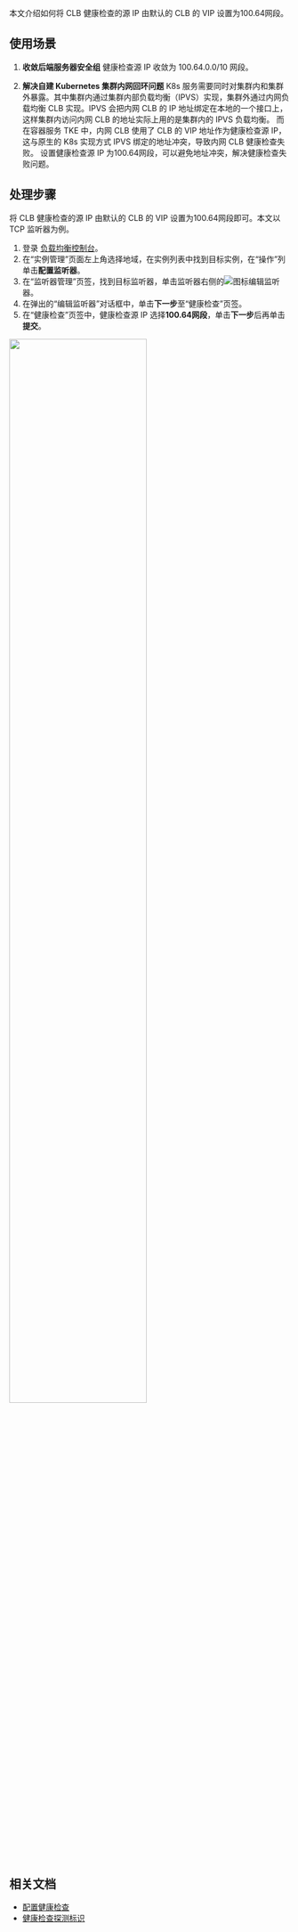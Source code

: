 本文介绍如何将 CLB 健康检查的源 IP 由默认的 CLB 的 VIP 设置为100.64网段。

## 使用场景
1. **收敛后端服务器安全组**
健康检查源 IP 收敛为 100.64.0.0/10 网段。

2. **解决自建 Kubernetes 集群内网回环问题**
K8s 服务需要同时对集群内和集群外暴露。其中集群内通过集群内部负载均衡（IPVS）实现，集群外通过内网负载均衡 CLB 实现。IPVS 会把内网 CLB 的 IP 地址绑定在本地的一个接口上，这样集群内访问内网 CLB 的地址实际上用的是集群内的 IPVS 负载均衡。
而在容器服务 TKE 中，内网 CLB 使用了 CLB 的 VIP 地址作为健康检查源 IP，这与原生的 K8s 实现方式 IPVS 绑定的地址冲突，导致内网 CLB 健康检查失败。
设置健康检查源 IP 为100.64网段，可以避免地址冲突，解决健康检查失败问题。

## 处理步骤
将 CLB 健康检查的源 IP 由默认的 CLB 的 VIP 设置为100.64网段即可。本文以 TCP 监听器为例。
1. 登录 [负载均衡控制台](https://console.cloud.tencent.com/clb)。
2. 在“实例管理”页面左上角选择地域，在实例列表中找到目标实例，在“操作”列单击**配置监听器**。
3. 在“监听器管理”页签，找到目标监听器，单击监听器右侧的![](https://qcloudimg.tencent-cloud.cn/raw/11430ef75d92ba13520f8e05ed6d429b.svg)图标编辑监听器。
4. 在弹出的“编辑监听器”对话框中，单击**下一步**至“健康检查”页签。
5. 在“健康检查”页签中，健康检查源 IP 选择**100.64网段**，单击**下一步**后再单击**提交**。
<img src="https://qcloudimg.tencent-cloud.cn/raw/13b4fe7b91e8a3e775098a5935a35afc.png" width="70%" />

## 相关文档
- [配置健康检查](https://cloud.tencent.com/document/product/214/50011)
- [健康检查探测标识](https://cloud.tencent.com/document/product/214/6097#.E5.81.A5.E5.BA.B7.E6.A3.80.E6.9F.A5.E6.8E.A2.E6.B5.8B.E6.A0.87.E8.AF.86)
